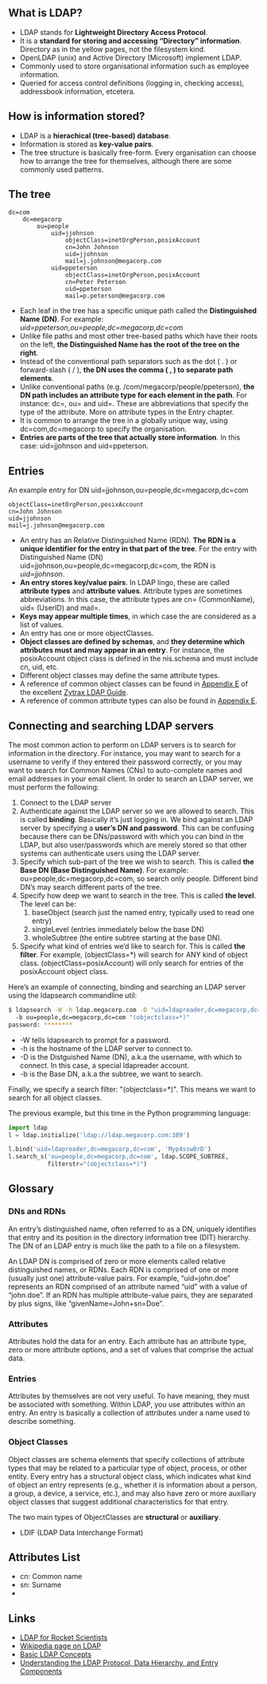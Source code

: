 ## What is LDAP?

* LDAP stands for **Lightweight Directory Access Protocol**.
* It is a **standard for storing and accessing “Directory” information**. Directory as in the yellow pages, not the filesystem kind.
* OpenLDAP (unix) and Active Directory (Microsoft) implement LDAP.
* Commonly used to store organisational information such as employee information.
* Queried for access control definitions (logging in, checking access), addressbook information, etcetera.

## How is information stored?

* LDAP is a **hierachical (tree-based) database**.
* Information is stored as **key-value pairs**.
* The tree structure is basically free-form. Every organisation can choose how to arrange the tree for themselves, although there are some commonly used patterns.

## The tree

```
dc=com
    dc=megacorp
        ou=people
            uid=jjohnson
                objectClass=inetOrgPerson,posixAccount
                cn=John Johnson
                uid=jjohnson
                mail=j.johnson@megacorp.com
            uid=ppeterson
                objectClass=inetOrgPerson,posixAccount
                cn=Peter Peterson
                uid=ppeterson
                mail=p.peterson@megacorp.com
```

* Each leaf in the tree has a specific unique path called the **Distinguished Name (DN)**. For example: *uid=ppeterson,ou=people,dc=megacorp,dc=com*
* Unlike file paths and most other tree-based paths which have their roots on the left, **the Distinguished Name has the root of the tree on the right**.
* Instead of the conventional path separators such as the dot ( . ) or forward-slash ( / ), **the DN uses the comma ( , ) to separate path elements**.
* Unlike conventional paths (e.g. /com/megacorp/people/ppeterson), **the DN path includes an attribute type for each element in the path**. For instance: dc=, ou= and uid=. These are abbreviations that specify the type of the attribute. More on attribute types in the Entry chapter.
* It is common to arrange the tree in a globally unique way, using dc=com,dc=megacorp to specify the organisation.
* **Entries are parts of the tree that actually store information**. In this case: uid=jjohnson and uid=ppeterson.

## Entries

An example entry for DN uid=jjohnson,ou=people,dc=megacorp,dc=com

```
objectClass=inetOrgPerson,posixAccount
cn=John Johnson
uid=jjohnson
mail=j.johnson@megacorp.com
```

* An entry has an Relative Distinguished Name (RDN). **The RDN is a unique identifier for the entry in that part of the tree**. For the entry with Distinguished Name (DN) uid=jjohnson,ou=people,dc=megacorp,dc=com, the RDN is *uid=jjohnson*.
* **An entry stores key/value pairs**. In LDAP lingo, these are called **attribute types** and **attribute values**. Attribute types are sometimes abbreviations. In this case, the attribute types are cn= (CommonName), uid= (UserID) and mail=.
* **Keys may appear multiple times**, in which case the are considered as a list of values.
* An entry has one or more objectClasses.
* **Object classes are defined by schemas**, and **they determine which attributes must and may appear in an entry**. For instance, the posixAccount object class is defined in the nis.schema and must include cn, uid, etc.
* Different object classes may define the same attribute types.
* A reference of common object classes can be found in [Appendix E](http://www.zytrax.com/books/ldap/ape/#objectclasses) of the excellent [Zytrax LDAP Guide](http://www.zytrax.com/books/ldap/).
* A reference of common attribute types can also be found in [Appendix E](https://www.zytrax.com/books/ldap/ape/#attributes).

## Connecting and searching LDAP servers

The most common action to perform on LDAP servers is to search for information in the directory. For instance, you may want to search for a username to verify if they entered their password correctly, or you may want to search for Common Names (CNs) to auto-complete names and email addresses in your email client. In order to search an LDAP server, we must perform the following:

1. Connect to the LDAP server
1. Authenticate against the LDAP server so we are allowed to search. This is called **binding**. Basically it’s just logging in. We bind against an LDAP server by specifying a **user’s DN and password**. This can be confusing because there can be DNs/password with which you can bind in the LDAP, but also user/passwords which are merely stored so that other systems can authenticate users using the LDAP server.
1. Specify which sub-part of the tree we wish to search. This is called **the Base DN (Base Distinguished Name)**. For example: ou=people,dc=megacorp,dc=com, so search only people. Different bind DN’s may search different parts of the tree.
1. Specify how deep we want to search in the tree. This is called **the level**. The level can be:
    1. baseObject (search just the named entry, typically used to read one entry)
    1. singleLevel (entries immediately below the base DN)
    1. wholeSubtree (the entire subtree starting at the base DN).
1. Specify what kind of entries we’d like to search for. This is called **the filter**. For example, (objectClass=*) will search for ANY kind of object class. (objectClass=posixAccount) will only search for entries of the posixAccount object class.

Here’s an example of connecting, binding and searching an LDAP server using the ldapsearch commandline util:

```bash
$ ldapsearch -W -h ldap.megacorp.com -D "uid=ldapreader,dc=megacorp,dc=com"
  -b ou=people,dc=megacorp,dc=com "(objectclass=*)"
password: ********
```
* -W tells ldapsearch to prompt for a password.
* -h is the hostname of the LDAP server to connect to.
* -D is the Distguished Name (DN), a.k.a the username, with which to connect. In this case, a special ldapreader account.
* -b is the Base DN, a.k.a the subtree, we want to search.

Finally, we specify a search filter: "(objectclass=*)". This means we want to search for all object classes.

The previous example, but this time in the Python programming language:
```python
import ldap
l = ldap.initialize('ldap://ldap.megacorp.com:389')

l.bind('uid=ldapreader,dc=megacorp,dc=com', 'Myp4ssw0rD')
l.search_s('ou=people,dc=megacorp,dc=com', ldap.SCOPE_SUBTREE,
           filterstr="(objectclass=*)")
```

## Glossary

### DNs and RDNs

An entry’s distinguished name, often referred to as a DN, uniquely identifies that entry and its position in the directory information tree (DIT) hierarchy. The DN of an LDAP entry is much like the path to a file on a filesystem.

An LDAP DN is comprised of zero or more elements called relative distinguished names, or RDNs. Each RDN is comprised of one or more (usually just one) attribute-value pairs. For example, “uid=john.doe” represents an RDN comprised of an attribute named “uid” with a value of “john.doe”. If an RDN has multiple attribute-value pairs, they are separated by plus signs, like “givenName=John+sn=Doe”.

### Attributes

Attributes hold the data for an entry. Each attribute has an attribute type, zero or more attribute options, and a set of values that comprise the actual data.

### Entries
Attributes by themselves are not very useful. To have meaning, they must be associated with something. Within LDAP, you use attributes within an entry. An entry is basically a collection of attributes under a name used to describe something.

### Object Classes

Object classes are schema elements that specify collections of attribute types that may be related to a particular type of object, process, or other entity. Every entry has a structural object class, which indicates what kind of object an entry represents (e.g., whether it is information about a person, a group, a device, a service, etc.), and may also have zero or more auxiliary object classes that suggest additional characteristics for that entry.

The two main types of ObjectClasses are **structural** or **auxiliary**.

* LDIF (LDAP Data Interchange Format)

## Attributes List

* cn: Common name
* sn: Surname
*

## Links

* [LDAP for Rocket Scientists](https://www.zytrax.com/books/ldap/)
* [Wikipedia page on LDAP](https://en.wikipedia.org/wiki/Lightweight_Directory_Access_Protocol)
* [Basic LDAP Concepts](https://ldap.com/basic-ldap-concepts/)
* [Understanding the LDAP Protocol, Data Hierarchy, and Entry Components](https://www.digitalocean.com/community/tutorials/understanding-the-ldap-protocol-data-hierarchy-and-entry-components)